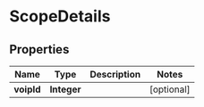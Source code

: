 
# ScopeDetails

## Properties
Name | Type | Description | Notes
------------ | ------------- | ------------- | -------------
**voipId** | **Integer** |  |  [optional]



